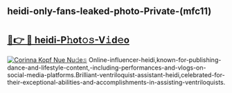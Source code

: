 ## heidi-only-fans​-leaked-photo​-Private-(mfc11)


# <h2><a href="https://mediaupload.pro?title=heidi&ref=git">🔗👉 🔴 heidi-P𝚑ot𝚘𝚜-V𝚒d𝚎o</a></h2>

[![Corinna Kopf Nue Nu𝚍e𝚜](https://i.imgur.com/0qMVB7G.gif)](https://mediaupload.pro?title=heidi&ref=git)
Online-influencer-heidi,known-for-publishing-dance-and-lifestyle-content,-including-performances-and-vlogs-on-social-media-platforms.Brilliant-ventriloquist-assistant-heidi,celebrated-for-their-exceptional-abilities-and-accomplishments-in-assisting-ventriloquists.  
